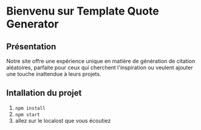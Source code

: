 # Bienvenu sur Template Quote Generator 

## Présentation  

Notre site offre une expérience unique en matière de génération de citation aléatoires, parfaite pour ceux qui cherchent l'inspiration ou veulent ajouter une touche inattendue à leurs projets.

## Intallation du projet  

1. `npm install` 
2. `npm start` 
3. allez sur le localost que vous écoutiez 

